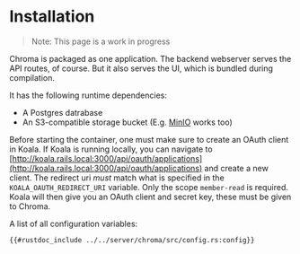 # Installation
>Note: This page is a work in progress 

Chroma is packaged as one application. The backend webserver serves the API routes, of course. But it also serves the UI, which is bundled during compilation.

It has the following runtime dependencies:
- A Postgres datrabase
- An S3-compatible storage bucket (E.g. [MinIO](https://min.io) works too)

Before starting the container, one must make sure to create an OAuth client in Koala.
If Koala is running locally, you can navigate to [http://koala.rails.local:3000/api/oauth/applications](http://koala.rails.local:3000/api/oauth/applications) and create a new client.
The redirect uri *must* match what is specified in the `KOALA_OAUTH_REDIRECT_URI` variable. Only the scope `member-read` is required. Koala will then give you an OAuth client and secret key, these must be given to Chroma.

A list of all configuration variables:
```rust,no_run,noplayground
{{#rustdoc_include ../../server/chroma/src/config.rs:config}}
```